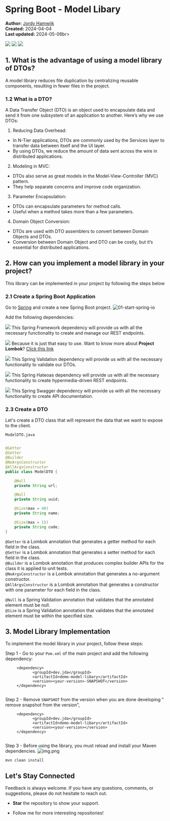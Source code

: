 # Spring Boot - Model Libary 
<small></small>


<b>Author:</b> <a href="https://github.com/darksos34" target="_blank">Jordy Hamwijk</a><br>
<b>Created:</b> 2024-04-04<br>
<b>Last updated:</b> 2024-05-06br>

[![](https://img.shields.io/badge/Spring%20Boot-8A2BE2)]() [![](https://img.shields.io/badge/release-Apr%2004,%202024-blue)]() [![](https://img.shields.io/badge/version-3.2.4-blue)]()

## 1.  What is the advantage of using a model library of DTOs?
A model library reduces file duplication by centralizing reusable components, resulting in fewer files in the project.

### 1.2 What is a DTO?
A Data Transfer Object (DTO) is an object used to encapsulate data and send it from one subsystem of an application to another. Here’s why we use DTOs:

1. Reducing Data Overhead:
* In N-Tier applications, DTOs are commonly used by the Services layer to transfer data between itself and the UI layer.
* By using DTOs, we reduce the amount of data sent across the wire in distributed applications.
2. Modeling in MVC:
* DTOs also serve as great models in the Model-View-Controller (MVC) pattern.
* They help separate concerns and improve code organization.
3. Parameter Encapsulation:
* DTOs can encapsulate parameters for method calls.
* Useful when a method takes more than a few parameters.
4. Domain Object Conversion:
* DTOs are used with DTO assemblers to convert between Domain Objects and DTOs.
* Conversion between Domain Object and DTO can be costly, but it’s essential for distributed applications.

## 2. How can you implement a model library in your project?
This library can be implemented in your project by following the steps below

### 2.1 Create a Spring Boot Application
Go to [Spring](start.spring.io) and create a new Spring Boot project.
![01-start-spring-io](https://github.com/darksos34/modellibary/blob/master/src/main/resources/images/spring-initializr.png)


Add the following dependencies:


[![](https://img.shields.io/badge/Spring%20Web-88888)]()
This Spring Framework dependency will provide us with all the necessary functionality to create and manage our REST endpoints.

[![](https://img.shields.io/badge/Lombok-8A2BE2)]()
Because it is just that easy to use.
Want to know more about <b>Project Lombok</b>? [Click this link](https://projectlombok.org/features/)

[![](https://img.shields.io/badge/Spring%20Validation-88888)]()
This Spring Validation dependency will provide us with all the necessary functionality to validate our DTOs.

[![](https://img.shields.io/badge/Hateoas%20-123)]()
This Spring Hateoas dependency will provide us with all the necessary functionality to create hypermedia-driven REST endpoints.

[![](https://img.shields.io/badge/Swagger%20-111111)]()
This Spring Swagger dependency will provide us with all the necessary functionality to create API documentation.

### 2.3 Create a DTO

Let's create a DTO class that will represent the data that we want to expose to the client.

`ModelDTO.java`
```java

@Getter
@Setter
@Builder
@NoArgsConstructor
@AllArgsConstructor
public class ModelDTO {

    @Null
    private String url;

    @Null
    private String uuid;

    @Size(max = 40)
    private String name;

    @Size(max = 15)
    private String code;
}


```
`@Getter` is a Lombok annotation that generates a getter method for each field in the class.</br>
`@Setter` is a Lombok annotation that generates a setter method for each field in the class.</br>
`@Builder` is a Lombok annotation that produces complex builder APIs for the class it is applied to unit tests.</br>
`@NoArgsConstructor` is a Lombok annotation that generates a no-argument constructor.</br>
`@AllArgsConstructor` is a Lombok annotation that generates a constructor with one parameter for each field in the class.</br>

`@Null` is a Spring Validation annotation that validates that the annotated element must be null.</br>
`@Size` is a Spring Validation annotation that validates that the annotated element must be within the specified size.

## 3. Model Library Implementation

To implement the model library in your project, follow these steps:

Step 1 - Go to your ````Pom.xml```` of the main project and add the following dependency:

```
     <dependency>
            <groupId>dev.jda</groupId>
            <artifactId>demo-model-libary</artifactId>
            <version><your-version>-SNAPSHOT</version>
     </dependency>
       
```

Step 2 - Remove `SNAPSHOT` from the version when you are done developing " remove snapshot from the version", 

```
     <dependency>
            <groupId>dev.jda</groupId>
            <artifactId>demo-model-libary</artifactId>
            <version><your-version></version>
     </dependency>
       
```
Step 3 - Before using the library, you must reload and install your Maven dependencies. 
![img.png](https://github.com/darksos34/modellibary/blob/master/src/main/resources/images/maven-reload.png)
```
mvn clean install
```
## Let's Stay Connected

Feedback is always welcome. If you have any questions, comments, or suggestions, please do not hesitate to reach out.

- <b>Star</b> the repository to show your support.       

- Follow me for more interesting repositories!
